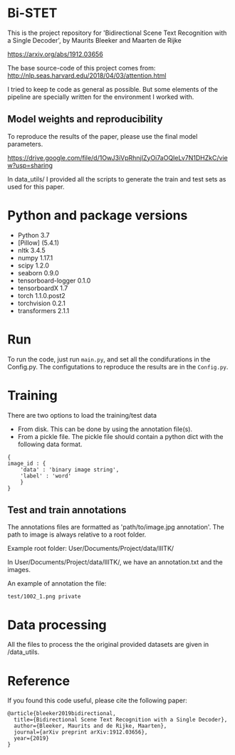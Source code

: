 # Bi-STET

This is the project repository for 'Bidirectional Scene Text Recognition with a Single Decoder', by Maurits Bleeker and Maarten de Rijke

https://arxiv.org/abs/1912.03656

The base source-code of this project comes from: http://nlp.seas.harvard.edu/2018/04/03/attention.html

I tried to keep te code as general as possible. But some elements of the pipeline are specially written for the environment I worked with. 

## Model weights and reproducibility

To reproduce the results of the paper, please use the final model parameters. 

https://drive.google.com/file/d/1OwJ3iVpRhnjIZyOi7aOQIeLv7N1DHZkC/view?usp=sharing

In data_utils/ I provided all the scripts to generate the train and test sets as used for this paper.

# Python and package versions

* Python 3.7 
* [Pillow]	(5.4.1)	
* nltk	3.4.5	
* numpy	1.17.1	
* scipy	1.2.0	
* seaborn	0.9.0	
* tensorboard-logger	0.1.0	
* tensorboardX	1.7	
* torch	1.1.0.post2	
* torchvision	0.2.1	
* transformers	2.1.1	

# Run
 
To run the code, just run ```main.py```, and set all the condifurations in the Config.py. The configutations to reproduce the results are in the ```Config.py```.
 
# Training

There are two options to load the training/test data

- From disk. This can be done by using the annotation file(s).
- From a pickle file. The pickle file should contain a python dict with the following data format.

```
{
image_id : { 
    'data' : 'binary image string',
    'label' : 'word'
    }
}

```

## Test and train annotations

The annotations files are formatted as 'path/to/image.jpg annotation'. The path to image is always relative to a root folder.

Example root folder: User/Documents/Project/data/IIITK/

In User/Documents/Project/data/IIITK/, we have an annotation.txt and the images.

An example of annotation the file: 
```
test/1002_1.png private

```

# Data processing

All the files to process the the original provided datasets are given in /data_utils.


# Reference 
If you found this code useful, please cite the following paper:
```
@article{bleeker2019bidirectional,
  title={Bidirectional Scene Text Recognition with a Single Decoder},
  author={Bleeker, Maurits and de Rijke, Maarten},
  journal={arXiv preprint arXiv:1912.03656},
  year={2019}
}
```
